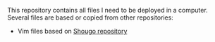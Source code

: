 This repository contains all files I need to be deployed in a computer. Several files are based or copied from other
repositories:

* Vim files based on [Shougo repository](https://github.com/Shougo/shougo-s-github)
